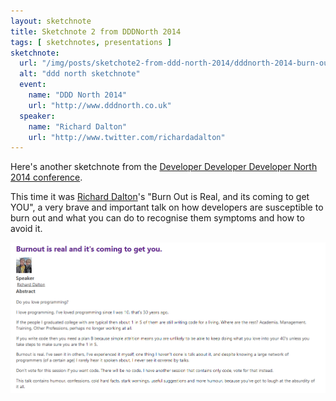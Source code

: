 ```yaml
---
layout: sketchnote
title: Sketchnote 2 from DDDNorth 2014
tags: [ sketchnotes, presentations ]
sketchnote:
  url: "/img/posts/sketchote2-from-ddd-north-2014/dddnorth-2014-burn-out-talk-vanilla-lofi.png"
  alt: "ddd north sketchnote"
  event:
    name: "DDD North 2014"
    url: "http://www.dddnorth.co.uk"
  speaker:
    name: "Richard Dalton"
    url: "http://www.twitter.com/richardadalton"
---
```


Here's another sketchnote from the <a href="http://www.dddnorth.co.uk/">Developer Developer Developer North 
2014 conference</a>. 

This time it was [Richard Dalton](http://www.twitter.com/richardadalton)'s 
"Burn Out is Real, and its coming to get YOU", a very brave and important talk 
on how developers are susceptible to burn out and what you can do to recognise 
them symptoms and how to avoid it.

![ddd north](/img/posts/sketchote2-from-ddd-north-2014/session-summary.png)

